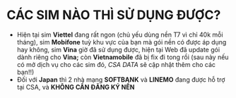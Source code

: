 # CÁC SIM NÀO THÌ SỬ DỤNG ĐƯỢC?

* Hiện tại sim **Viettel** đang rất ngon (chủ yếu dùng nền T7 vì chỉ 40k mỗi tháng), sim **Mobifone** tuỳ khu vực của bạn mà gói nền có được áp dụng hay không, sim **Vina** giờ đã sử dụng được, hiện tại Web đã update gói dành riêng cho **Vina;** còn **Vietnamobile** đã bị fix đi tong rồi (sau này nếu có mở dịch vụ cho các sim đó, _CSA DATA_ sẽ cập nhật thêm cho các bạn!!)
* Đối với **Japan** thì 2 nhà mạng **SOFTBANK** và **LINEMO** đang được hỗ trợ tại CSA, và **KHÔNG CẦN ĐĂNG KÝ NỀN**
